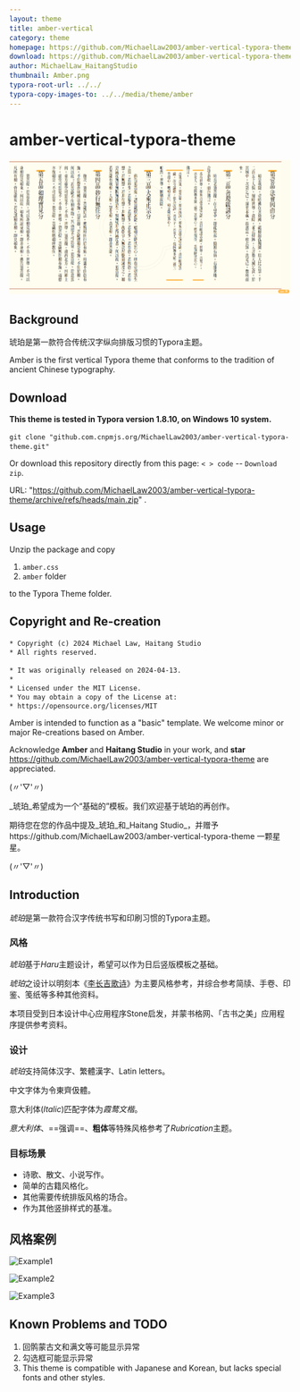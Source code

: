 ```yaml
---
layout: theme
title: amber-vertical
category: theme
homepage: https://github.com/MichaelLaw2003/amber-vertical-typora-theme/tree/main
download: https://github.com/MichaelLaw2003/amber-vertical-typora-theme/archive/refs/heads/main.zip
author: MichaelLaw_HaitangStudio
thumbnail: Amber.png
typora-root-url: ../../
typora-copy-images-to: ../../media/theme/amber
---
```


# amber-vertical-typora-theme

![heading](../../media/theme/amber/heading.png)

## Background

琥珀是第一款符合传统汉字纵向排版习惯的Typora主题。 

Amber is the first vertical Typora theme that conforms to the tradition of ancient Chinese typography.

## Download 
**This theme is tested in Typora version 1.8.10, on Windows 10 system.**

``` git clone "github.com.cnpmjs.org/MichaelLaw2003/amber-vertical-typora-theme.git" ```

Or download this repository directly from this page: `< > code` -- `Download zip`.

URL: "https://github.com/MichaelLaw2003/amber-vertical-typora-theme/archive/refs/heads/main.zip" .

## Usage
Unzip the package and copy 
1. `amber.css`
2. `amber` folder

to the Typora Theme folder.

## Copyright and Re-creation
```
* Copyright (c) 2024 Michael Law, Haitang Studio  
* All rights reserved.

* It was originally released on 2024-04-13.  
*  
* Licensed under the MIT License.
* You may obtain a copy of the License at:  
* https://opensource.org/licenses/MIT
```
  
Amber is intended to function as a "basic" template. We welcome minor or major Re-creations based on Amber.

Acknowledge **Amber** and **Haitang Studio** in your work, and **star** https://github.com/MichaelLaw2003/amber-vertical-typora-theme are appreciated.

(〃'▽'〃)

_琥珀_希望成为一个“基础的”模板。我们欢迎基于琥珀的再创作。

期待您在您的作品中提及_琥珀_和_Haitang Studio_，并赠予https://github.com/MichaelLaw2003/amber-vertical-typora-theme 一颗星星。

(〃'▽'〃)

## Introduction

*琥珀*是第一款符合汉字传统书写和印刷习惯的Typora主题。

### 风格

*琥珀*基于*Haru*主题设计，希望可以作为日后竖版模板之基础。

*琥珀*之设计以明刻本《[李长吉歌诗](https://old.shuge.org/ebook/li-changji-ge-shi/)》为主要风格参考，并综合参考简牍、手卷、印鉴、笺纸等多种其他资料。

本项目受到日本设计中心应用程序Stone启发，并蒙书格网、「古书之美」应用程序提供参考资料。

### 设计

*琥珀*支持简体汉字、繁體漢字、Latin letters。

中文字体为令東齊伋體。

意大利体(*Italic*)匹配字体为*霞鹜文楷*。

*意大利体*、==强调==、**粗体**等特殊风格参考了*Rubrication*主题。

### 目标场景

- 诗歌、散文、小说写作。
- 简单的古籍风格化。
- 其他需要传统排版风格的场合。
- 作为其他竖排样式的基准。

## 风格案例

![Example1](../../media/theme/amber/Example1.png)

![Example2](../../media/theme/amber/Example2.png)

![Example3](../../media/theme/amber/Example3.png)

## Known Problems and TODO

1. 回鹘蒙古文和满文等可能显示异常
2. 勾选框可能显示异常
3. This theme is compatible with Japanese and Korean, but lacks special fonts and other styles.
